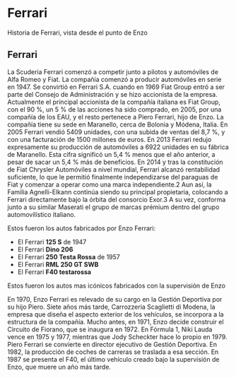 # Ferrari
Historia de Ferrari, vista desde el punto de Enzo
<html>
<head>
	<title></title>
</head>
<body>
<h2>Ferrari</h2>

<p>La Scuderia Ferrari comenz&oacute; a competir junto a pilotos y autom&oacute;viles de Alfa Romeo y Fiat. La compa&ntilde;&iacute;a comenz&oacute; a producir autom&oacute;viles en serie en 1947. Se convirti&oacute; en Ferrari S.A. cuando en 1969 Fiat Group entr&oacute; a ser parte del Consejo de Administraci&oacute;n y se hizo accionista de la empresa. Actualmente el principal accionista de la compa&ntilde;&iacute;a italiana es Fiat Group, con el 90 %, un 5 % de las acciones ha sido comprado, en 2005, por una compa&ntilde;&iacute;a de los EAU, y el resto pertenece a Piero Ferrari, hijo de Enzo. La compa&ntilde;&iacute;a tiene su sede en Maranello, cerca de Bolonia y M&oacute;dena, Italia. En 2005 Ferrari vendi&oacute; 5409 unidades, con una subida de ventas del 8,7 %, y con una facturaci&oacute;n de 1500 millones de euros. En 2013 Ferrari redujo expresamente su producci&oacute;n de autom&oacute;viles a 6922 unidades en su f&aacute;brica de Maranello. Esta cifra signific&oacute; un 5,4 % menos que el a&ntilde;o anterior, a pesar de sacar un 5,4 % m&aacute;s de beneficios. En 2014 y tras la constituci&oacute;n de Fiat Chrysler Autom&oacute;viles a nivel mundial, Ferrari alcanz&oacute; rentabilidad suficiente, lo que le permiti&oacute; finalmente independizarse del paraguas de Fiat y comenzar a operar como una marca independiente.2​ Aun as&iacute;, la Familia Agnelli-Elkann contin&uacute;a siendo su principal propietaria, colocando a Ferrari directamente bajo la &oacute;rbita del consorcio Exor.3​ A su vez, conforma junto a su similar Maserati el grupo de marcas pr&eacute;mium dentro del grupo automovil&iacute;stico italiano.</p>

<p>Estos fueron los autos fabricados por Enzo Ferrari:</p>

<ul>
	<li>El Ferrari <strong>125 S</strong> de 1947</li>
	<li>El Ferrari <strong>Dino 206</strong></li>
	<li>El Ferrari <strong>250 Testa Rossa</strong> de 1957</li>
	<li>El Ferrari <strong>RML 250 GT SWB</strong></li>
	<li>El Ferrari <strong>F40 testarossa</strong></li>
</ul>

<p>Estos fueron los autos mas ic&oacute;nicos fabricados con la supervisi&oacute;n de Enzo</p>

<p>En 1970, Enzo Ferrari es relevado de su cargo en la Gesti&oacute;n Deportiva por su hijo Piero. Siete a&ntilde;os m&aacute;s tarde, Carrozzeria Scaglietti di Modena, la empresa que dise&ntilde;a el aspecto exterior de los veh&iacute;culos, se incorpora a la estructura de la compa&ntilde;&iacute;a. Mucho antes, en 1971, Enzo decide construir el Circuito de Fiorano, que se inaugura en 1972. En F&oacute;rmula 1, Niki Lauda vence en 1975 y 1977, mientras que Jody Scheckter hace lo propio en 1979. Piero Ferrari se convierte en director ejecutivo de Gesti&oacute;n Deportiva. En 1982, la producci&oacute;n de coches de carreras se traslada a esa secci&oacute;n. En 1987 se presenta el F40, el &uacute;ltimo veh&iacute;culo creado bajo la supervisi&oacute;n de Enzo, que muere un a&ntilde;o m&aacute;s tarde.</p>
</body>
</html>

